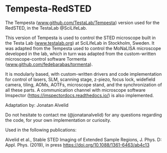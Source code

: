 # Tempesta-RedSTED
The Tempesta (www.github.com/TestaLab/Tempesta) version used for the RedSTED, in the TestaLab @SciLifeLab.

This version of Tempesta is used to control the STED microscope built in the Testa Lab (www.testalab.org) at SciLifeLab in Stockholm, Sweden. It was adapted from the Tempesta used to control the MoNaLISA microscope developed in the lab, which in turn was adapted from the  custom-written microscope-control software Tormenta (www.github.com/fedebarabas/tormenta).

It is modularly based, with custom-written drivers and code implementation for control of lasers, SLM, scanning stage, z-piezo, focus lock, widefield camera, tiling, AOMs, AOTFs, microscope stand, and the synchronization of all these parts. 
A communication channel with microscope software Imspector (https://imspectordocs.readthedocs.io/) is also implemented. 

Adaptation by:
Jonatan Alvelid

Do not hesitate to contact me (@jonatanalvelid) for any questions regarding the code, for your own implementation or curiosity. 

Used in the following publications:

Alvelid et al., Stable STED Imaging of Extended Sample Regions, J. Phys. D: Appl. Phys. (2019), in press https://doi.org/10.1088/1361-6463/ab4c13
